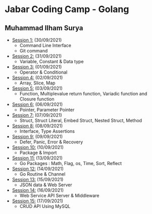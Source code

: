 # Jabar Coding Camp - Golang

## Muhammad Ilham Surya

- [Session 1:](./tugas_01) (30/09/2021)
  - Command Line Interface
  - Git command
- [Session 2:](./tugas_02) (31/09/2021)
  - Variable, Constant & Data type
- [Session 3:](./tugas_03) (01/09/2021)
  - Operator & Conditional
- [Session 4:](./tugas_04) (02/09/2021)
  - Array, Slice, Map
- [Session 5:](./tugas_05) (03/09/2021)
  - Function, Multiplevalue return function, Variadic function and Closure function
- [Session 6:](./tugas_06) (06/09/2021)
  - Pointer, Parameter Pointer
- [Session 7:](./tugas_07) (07/09/2021)
  - Struct, Struct Literal, Embed Struct, Nested Struct, Method
- [Session 8:](./tugas_08) (08/09/2021)
  - Interface, Type Assertions
- [Session 9:](./tugas_09) (09/09/2021)
  - Defer, Panic, Error & Recovery
- [Session 10:](./tugas_10) (10/09/2021)
  - Package & Import
- [Session 11:](./tugas_11) (13/09/2021)
  - Go Packages : Math, Flag, os, Time, Sort, Reflect
- [Session 12:](./tugas_12) (14/09/2021)
  - Go Routine & Channel
- [Session 13:](./tugas_13) (15/09/2021)
  - JSON data & Web Server
- [Session 14:](./tugas_14) (16/09/2021)
  - Web Service API Server & Middleware
- [Session 15:](./tugas_15) (17/09/2021)
  - CRUD API Using MySQL
